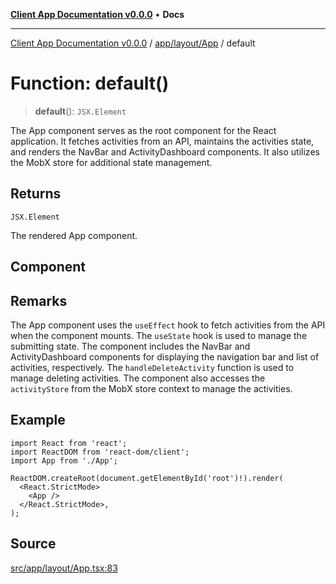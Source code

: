 [**Client App Documentation v0.0.0**](../../../../README.md) • **Docs**

***

[Client App Documentation v0.0.0](../../../../README.md) / [app/layout/App](../README.md) / default

# Function: default()

> **default**(): `JSX.Element`

The App component serves as the root component for the React application.
It fetches activities from an API, maintains the activities state, and renders the NavBar and ActivityDashboard components.
It also utilizes the MobX store for additional state management.

## Returns

`JSX.Element`

The rendered App component.

## Component

## Remarks

The App component uses the `useEffect` hook to fetch activities from the API when the component mounts.
The `useState` hook is used to manage the submitting state.
The component includes the NavBar and ActivityDashboard components for displaying the navigation bar and list of activities, respectively.
The `handleDeleteActivity` function is used to manage deleting activities.
The component also accesses the `activityStore` from the MobX store context to manage the activities.

## Example

```tsx
import React from 'react';
import ReactDOM from 'react-dom/client';
import App from './App';

ReactDOM.createRoot(document.getElementById('root')!).render(
  <React.StrictMode>
    <App />
  </React.StrictMode>,
);
```

## Source

[src/app/layout/App.tsx:83](https://github.com/jimmykurian/Reactivities/blob/c5b8976c071486a4e7bfff58c75d9a474da2c558/client-app/src/app/layout/App.tsx#L83)
